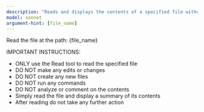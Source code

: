 ```yaml
---
description: "Reads and displays the contents of a specified file without making any modifications"
model: sonnet
argument-hint: [file_name]
---
```

Read the file at the path: {file_name}

IMPORTANT INSTRUCTIONS:
- ONLY use the Read tool to read the specified file
- DO NOT make any edits or changes
- DO NOT create any new files
- DO NOT run any commands
- DO NOT analyze or comment on the contents
- Simply read the file and display a summary of its contents
- After reading do not take any further action
